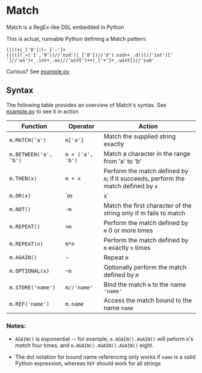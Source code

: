 # Match
Match is a RegEx-like DSL embedded in Python

This is actual, runnable Python defining a Match pattern:
```
((((+(_['0']|(~_['-']+((((((_<('1','9'))//'nzd')|_['0'])//'d').nzd++_.d)))//'int')[' ']//'ws')+_.int+_.ws)//'wint')++(_['+']+_.wint))//'sum'
```

Curious? See [example.py](example.py)

## Syntax

The following table provides an overview of Match's syntax. See [example.py](example.py) to see it in action 

| Function      | Operator      | Action|
| ------------- |-------------  | ----- |
| `m.MATCH('a')` | `m['a']` | Match the supplied string exactly|
| `m.BETWEEN('a', 'b')` | `m < ('a', 'b')` | Match a character in the range from 'a' to 'b'|
| `m.THEN(x)`| `m + x`| Perform the match defined by `m`; if it succeeds, perform the match defined by `x`|
| `m.OR(x)` | `m | x` | Perform the match defined by `m`; if it fails, backtrack and perform the match defined by `x`|
| `m.NOT()` | `-m` | Match the first character of the string only if m fails to match |
| `m.REPEAT()` | `+m` | Perform the match defined by `m` 0 or more times |
| `m.REPEAT(n)` | `m*n` | Perform the match defined by `m` exactly `n` times |
| `m.AGAIN()` | - | Repeat `m` |
| `m.OPTIONAL(x)` | `~m` | Optionally perform the match defined by `m`|
| `m.STORE('name')` | `m//'name'` | Bind the match `m` to the name `'name'` |
| `m.REF('name')` | `m.name` | Access the match bound to the name `name` |

### Notes:
- `AGAIN()` is exponential -- for example, `m.AGAIN().AGAIN()` will peform `m`'s match four times, and `m.AGAIN().AGAIN().AGAIN()` eight.

- The dot notation for bound name referencing only works if `name` is a valid Python expression, whereas `REF` should work for all strings
